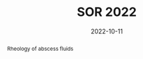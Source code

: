 ---
title: SOR 2022

output: 
  html_document:
    includes:
       in_header: GA_Script.html
       
event: Society of Rheology Annual Meeting 2022
event_url: https://www.rheology.org/sor/Annual_Meeting/2022Oct/

location: Sheraton Grand Chicago, Chicago, Illinois
address:
  street: ''
  city: Chicago
  region: IL
  postcode: ''
  country: United States

summary: 'Society of Rheology Annual Meeting 2022'
abstract: 'Rheology of abscess fluids'

# Talk start and end times.
#   End time can optionally be hidden by prefixing the line with `#`.
date: '2022-10-11'
#date_end: '2030-06-01T15:00:00Z'
all_day: false

# Schedule page publish date (NOT talk date).
#publishDate: '2017-01-01T00:00:00Z'

authors:
  - admin

tags: []

# Is this a featured talk? (true/false)
featured: false

image:
  caption: ''
  focal_point: Center

#links:
#  - icon: twitter
#    icon_pack: fab
#    name: Follow
#    url: https://twitter.com/georgecushen
url_code: ''
url_pdf: ''
url_slides: ''
url_video: ''

# Markdown Slides (optional).
#   Associate this talk with Markdown slides.
#   Simply enter your slide deck's filename without extension.
#   E.g. `slides = "example-slides"` references `content/slides/example-slides.md`.
#   Otherwise, set `slides = ""`.
slides: ""

# Projects (optional).
#   Associate this post with one or more of your projects.
#   Simply enter your project's folder or file name without extension.
#   E.g. `projects = ["internal-project"]` references `content/project/deep-learning/index.md`.
#   Otherwise, set `projects = []`.
projects: []
---
